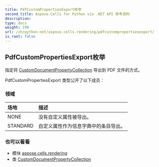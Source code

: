 ```yaml
---
title: PdfCustomPropertiesExport枚举
second_title: Aspose.Cells for Python via .NET API 参考资料
description:
type: docs
weight: 190
url: /zh/python-net/aspose.cells.rendering/pdfcustompropertiesexport/
is_root: false
---
```

## PdfCustomPropertiesExport枚举
指定将 [CustomDocumentPropertyCollection](/cells/zh/python-net/aspose.cells.properties/customdocumentpropertycollection) 导出到 PDF 文件的方式。



PdfCustomPropertiesExport 类型公开了以下成员：

### 领域
|场地|描述|
| :- | :- |
| NONE |没有自定义属性被导出。|
| STANDARD |自定义属性作为信息字典中的条目导出。|



### 也可以看看
* 模块 [aspose.cells.rendering](..)
* 类 [CustomDocumentPropertyCollection](/cells/zh/python-net/aspose.cells.properties/customdocumentpropertycollection)
